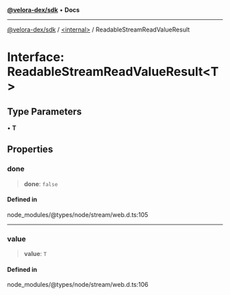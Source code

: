 [**@velora-dex/sdk**](../../README.md) • **Docs**

***

[@velora-dex/sdk](../../globals.md) / [\<internal\>](../README.md) / ReadableStreamReadValueResult

# Interface: ReadableStreamReadValueResult\<T\>

## Type Parameters

• **T**

## Properties

### done

> **done**: `false`

#### Defined in

node\_modules/@types/node/stream/web.d.ts:105

***

### value

> **value**: `T`

#### Defined in

node\_modules/@types/node/stream/web.d.ts:106
